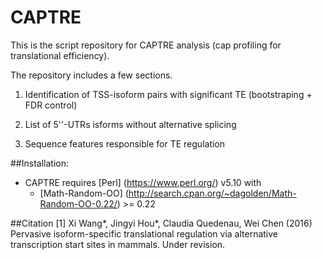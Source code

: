 # CAPTRE
This is the script repository for CAPTRE analysis (cap profiling for translational efficiency).

The repository includes a few sections. 

1. Identification of TSS-isoform pairs with significant TE (bootstraping + FDR control) 

2. List of 5''-UTRs isforms without alternative splicing 

3. Sequence features responsible for TE regulation 

##Installation: 
* CAPTRE requires [Perl] (https://www.perl.org/) v5.10 with
  - [Math-Random-OO] (http://search.cpan.org/~dagolden/Math-Random-OO-0.22/) >= 0.22

##Citation
[1] Xi Wang*, Jingyi Hou*, Claudia Quedenau, Wei Chen (2016) Pervasive isoform-specific translational regulation via alternative transcription start sites in mammals. Under revision. 

